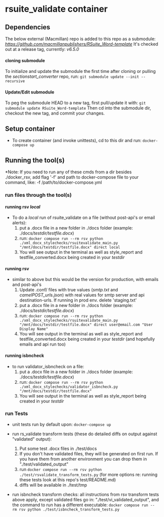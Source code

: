 # rsuite_validate container

## Dependencies
The below external (Macmillan) repo is added to this repo as a submodule:
_https://github.com/macmillanpublishers/RSuite_Word-template_
It's checked out at a release tag, currently:
_*v6.5.0*_
#### cloning submodule
To initialize and update the submodule the first time after cloning or pulling the _sectionstart_converter_ repo, run:
`git submodule update --init --recursive`
#### Update/Edit submodule
To peg the submodule HEAD to a new tag, first pull/update it with:
`git submodule update RSuite_Word-template`
Then cd into the submodule dir, checkout the new tag, and commit your changes.

## Setup container
* To create container (and invoke unittests), cd to this dir and run:
   `docker-compose up`

## Running the tool(s)
\*Note: If you need to run any of these cmds from a dir besides ./docker_rsv, add flag '-f' and path to docker-compose file to your command, like: -f /path/to/docker-compose.yml

### run files through the tool(s)

#### running rsv _local_
* To do a *local* run of rsuite_validate on a file (without post-api's or email alerts):
	1. put a .docx file in a new folder in ./docs folder (example: ./docs/_testdir/testfile.docx_)
	2. run: `docker compose run --rm rsv python ./xml_docx_stylechecks/rsuitevalidate_main.py "/mnt/docs/testdir/testfile.docx" direct local`
	3. You will see output in the terminal as well as style_report and testfile_converted.docx being created in your _testdir_

#### running rsv
* similar to above but this would be the version for production, with emails and post-api's
	1. Update .conf/ files with true values (_smtp.txt_ and _camelPOST_urls.json_) with real values for smtp server and api destination-urls. If running in prod env. delete 'staging.txt'
	2. put a .docx file in a new folder in ./docs folder (example: ./docs/_testdir/testfile.docx_)
	3. run: `docker compose run --rm rsv python ./xml_docx_stylechecks/rsuitevalidate_main.py "/mnt/docs/testdir/testfile.docx" direct user@email.com "User Display Name"`
	4. You will see output in the terminal as well as style_report and testfile_converted.docx being created in your _testdir_ (and hopefully emails and api run too)

#### running isbncheck
* to run validator_isbncheck on a file:
	1. put a .docx file in a new folder in ./docs folder (example: ./docs/_testdir/testfile.docx_)
	2. run: `docker compose run --rm rsv python ./xml_docx_stylechecks/validator_isbncheck.py "/mnt/docs/testdir/testfile.docx"`
	3. You will see output in the terminal as well as style_report being created in your _testdir_

### run Tests
* unit tests run by default upon: `docker-compose up`

* run rs_validate transform tests (these do detailed diffs on output against "validated" output):
	1. Put some test .docx files in ./test/docs
	2. If you don't have validated files, they will be generated on first run. If you have them from another environment you can drop them in "./test/validated_output"
	3. run `docker compose run --rm rsv python ./test/rsvalidate_transform_tests.py`
	(for more options re: running these tests look at this repo's test/README.md)
	4. diffs will be available in ./test/tmp

* run isbncheck transform checks: all instructions from rsv transform tests above apply, except validated files go in: "./test/vi_validated_output", and the command to run has a different executable:
	`docker compose run --rm rsv python ./test/isbncheck_transform_tests.py`
